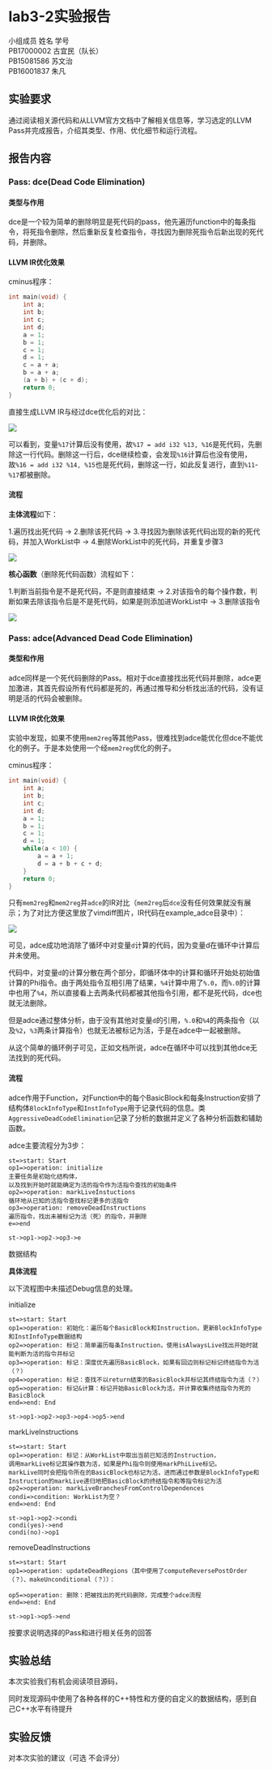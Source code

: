 # lab3-2实验报告

小组成员 姓名 学号  
PB17000002 古宜民（队长）  
PB15081586 苏文治  
PB16001837 朱凡  


## 实验要求

通过阅读相关源代码和从LLVM官方文档中了解相关信息等，学习选定的LLVM Pass并完成报告，介绍其类型、作用、优化细节和运行流程。

## 报告内容

### Pass: dce(Dead Code Elimination)

#### 类型与作用

dce是一个较为简单的删除明显是死代码的pass，他先遍历function中的每条指令，将死指令删除，然后重新反复检查指令，寻找因为删除死指令后新出现的死代码，并删除。

#### LLVM IR优化效果

cminus程序：

```c
int main(void) {
	int a;
	int b;
	int c;
	int d;
	a = 1;
	b = 1;
	c = 1;
	d = 1;
	c = a + a;
	b = a + a;
	(a + b) + (c + d);
	return 0;
}
```

直接生成LLVM IR与经过dce优化后的对比：

![](src/dce.png)

可以看到，变量`%17`计算后没有使用，故`%17 = add i32 %13, %16`是死代码，先删除这一行代码。删除这一行后，dce继续检查，会发现`%16`计算后也没有使用，故`%16 = add i32 %14, %15`也是死代码，删除这一行，如此反复进行，直到`%11`-`%17`都被删除。

#### 流程

**主体流程**如下：

1.遍历找出死代码 -> 2.删除该死代码 -> 3.寻找因为删除该死代码出现的新的死代码，并加入WorkList中 -> 4.删除WorkList中的死代码，并重复步骤3

![](src/dce_eliminateDeadCode.png)

**核心函数**（删除死代码函数）流程如下：

1.判断当前指令是不是死代码，不是则直接结束 -> 2.对该指令的每个操作数，判断如果去除该指令后是不是死代码，如果是则添加进WorkList中 -> 3.删除该指令

![](src/dce_DCEInstruction.png)

### Pass: adce(Advanced Dead Code Elimination)

#### 类型和作用

adce同样是一个死代码删除的Pass。相对于dce直接找出死代码并删除，adce更加激进，其首先假设所有代码都是死的，再通过推导和分析找出活的代码，没有证明是活的代码会被删除。

#### LLVM IR优化效果

实验中发现，如果不使用`mem2reg`等其他Pass，很难找到adce能优化但dce不能优化的例子。于是本处使用一个经`mem2reg`优化的例子。

cminus程序：

```c
int main(void) {
	int a;
	int b;
	int c;
	int d;
	a = 1;
	b = 1;
	c = 1;
	d = 1;
	while(a < 10) {
		a = a + 1;
		d = a + b + c + d;
	}
	return 0;
}
```

只有`mem2reg`和`mem2reg`并`adce`的IR对比（`mem2reg`后`dce`没有任何效果就没有展示；为了对比方便这里放了vimdiff图片，IR代码在example_adce目录中）：

![](./src/adce.png)

可见，adce成功地消除了循环中对变量`d`计算的代码，因为变量d在循环中计算后并未使用。

代码中，对变量`d`的计算分散在两个部分，即循环体中的计算和循环开始处初始值计算的Phi指令。由于两处指令互相引用了结果，`%4`计算中用了`%.0`，而`%.0`的计算中也用了`%4`，所以直接看上去两条代码都被其他指令引用，都不是死代码，dce也就无法删除。

但是adce通过整体分析，由于没有其他对变量`d`的引用，`%.0`和`%4`的两条指令（以及`%2`，`%3`两条计算指令）也就无法被标记为活，于是在adce中一起被删除。

从这个简单的循环例子可见，正如文档所说，adce在循环中可以找到其他dce无法找到的死代码。

#### 流程

adce作用于Function，对Function中的每个BasicBlock和每条Instruction安排了结构体`BlockInfoType`和`InstInfoType`用于记录代码的信息。类`AggressiveDeadCodeElimination`记录了分析的数据并定义了各种分析函数和辅助函数。

adce主要流程分为3步：

```flow
st=>start: Start
op1=>operation: initialize
主要任务是初始化结构体，
以及找到开始时就能确定为活的指令作为活指令查找的初始条件
op2=>operation: markLiveInstuctions
循环地从已知的活指令查找标记更多的活指令
op3=>operation: removeDeadInstructions
遍历指令，找出未被标记为活（死）的指令，并删除
e=>end

st->op1->op2->op3->e
```

数据结构



**具体流程**

以下流程图中未描述Debug信息的处理。

initialize

```flow
st=>start: Start
op1=>operation: 初始化：遍历每个BasicBlock和Instruction，更新BlockInfoType和InstInfoType数据结构
op2=>operation: 标记：简单遍历每条Instruction，使用isAlwaysLive找出开始时就能判断为活的指令并标记
op3=>operation: 标记：深度优先遍历BasicBlock，如果有回边则标记标记终结指令为活（？）
op4=>operation: 标记：查找不以return结束的BasicBlock并标记其终结指令为活（？）
op5=>operation: 标记&计算：标记开始BasicBlock为活，并计算收集终结指令为死的BasicBlock
end=>end: End

st->op1->op2->op3->op4->op5->end
```

markLiveInstructions

```flow
st=>start: Start
op1=>operation: 标记：从WorkList中取出当前已知活的Instruction，
调用markLive标记其操作数为活，如果是Phi指令则使用markPhiLive标记。
markLive同时会把指令所在的BasicBlock也标记为活，进而通过参数是BlockInfoType和Instruction的markLive递归地把BasicBlock的终结指令和等指令标记为活
op2=>operation: markLiveBranchesFromControlDependences
condi=>condition: WorkList为空？
end=>end: End

st->op1->op2->condi
condi(yes)->end
condi(no)->op1
```

removeDeadInstructions

```flow
st=>start: Start
op1=>operation: updateDeadRegions（其中使用了computeReversePostOrder（？）、makeUnconditional（？））：

op5=>operation: 删除：把被找出的死代码删除，完成整个adce流程
end=>end: End

st->op1->op5->end
```



按要求说明选择的Pass和进行相关任务的回答



## 实验总结

本次实验我们有机会阅读项目源码，

同时发现源码中使用了各种各样的C++特性和方便的自定义的数据结构，感到自己C++水平有待提升

## 实验反馈

对本次实验的建议（可选 不会评分）
